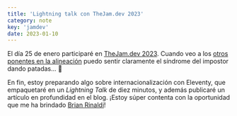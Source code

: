 ```yaml
---
title: 'Lightning talk con TheJam.dev 2023'
category: note
key: 'jamdev'
date: 2023-01-10
---
```


El día 25 de enero participaré en [TheJam.dev 2023](https://cfe.dev/events/the-jam-2023/). Cuando veo a los [otros ponentes en la alineación](https://cfe.dev/events/the-jam-2023/#speakers) puedo sentir claramente el síndrome del impostor dando patadas... 😬

En fin, estoy preparando algo sobre internacionalización con Eleventy, que empaquetaré en un _Lightning Talk_ de diez minutos, y además publicaré un artículo en profundidad en el blog. ¡Estoy súper contenta con la oportunidad que me ha brindado [Brian Rinaldi](https://cfe.dev/speakers/brian-rinaldi/)!
